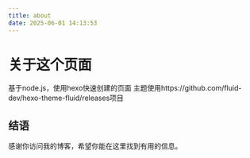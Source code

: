 ```yaml
---
title: about
date: 2025-06-01 14:13:53
---
```

# 关于这个页面

基于node.js，使用hexo快速创建的页面
主题使用https://github.com/fluid-dev/hexo-theme-fluid/releases项目

## 结语

感谢你访问我的博客，希望你能在这里找到有用的信息。

